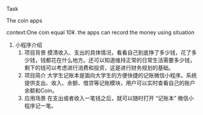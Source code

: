 Task

The coin apps

context:One coin equal 10¥. the apps can record the money using situation

1. 小程序介绍
    1. 项目背景
       摸清收入、支出的具体情况，看看自己到底挣了多少钱，花了多少钱，钱都花在什么地方。还可以知道维持正常的日常生活需要多少钱，剩下的钱可以考虑进行消费和投资，这是进行财务规划的基础。
    2. 项目简介
       大学生记账本是面向大学生的方便快捷的记账微信小程序。系统提供支出、收入、余额、借贷等记账模块，用户可以实时查看自己的账户余额和Coin。
    3. 应用场景
       在支出或者收入一笔钱之后，就可以随时打开 “记账本” 微信小程序记一笔。
